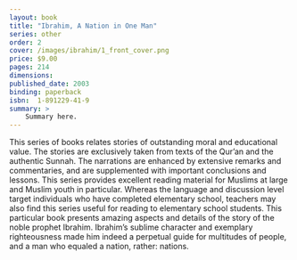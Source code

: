 ```yaml
---
layout: book
title: "Ibrahim, A Nation in One Man"
series: other
order: 2
cover: /images/ibrahim/1_front_cover.png
price: $9.00
pages: 214
dimensions:
published_date: 2003
binding: paperback
isbn:  1-891229-41-9
summary: >
    Summary here.
---
```


This series of books relates stories of outstanding moral and educational value. The stories are exclusively taken from texts of the Qur’an and the authentic Sunnah. The narrations are enhanced by extensive remarks and commentaries, and are supplemented with important conclusions and lessons.
This series provides excellent reading material for Muslims at large and Muslim youth in particular. Whereas the language and discussion level target individuals who have completed elementary school, teachers may also find this series useful for reading to elementary school students.
This particular book presents amazing aspects and details of the story of the noble prophet Ibrahim. Ibrahim’s sublime character and exemplary righteousness made him indeed a perpetual guide for multitudes of people, and a man who equaled a nation, rather: nations.
